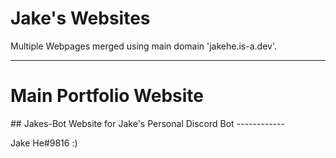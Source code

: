 # Jake's Websites

Multiple Webpages merged using main domain 'jakehe.is-a.dev'.


------------
# Main Portfolio Website
</b>
## Jakes-Bot  Website for Jake's Personal Discord Bot
------------


Jake He#9816 :)
